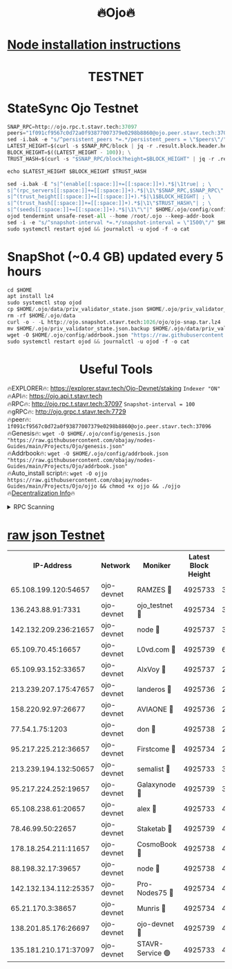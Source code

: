 <h1 align="center"> 🔥Ojo🔥</h1>

[Node installation instructions](https://github.com/obajay/nodes-Guides/tree/main/Projects/Ojo)
=

<h1 align="center"> TESTNET</h1>

# StateSync Ojo Testnet
```python
SNAP_RPC=http://ojo.rpc.t.stavr.tech:37097
peers="1f091cf9567c0d72a0f93877007379e0298b8860@ojo.peer.stavr.tech:37096"
sed -i.bak -e "s/^persistent_peers *=.*/persistent_peers = \"$peers\"/" $HOME/.ojo/config/config.toml
LATEST_HEIGHT=$(curl -s $SNAP_RPC/block | jq -r .result.block.header.height); \
BLOCK_HEIGHT=$((LATEST_HEIGHT - 100)); \
TRUST_HASH=$(curl -s "$SNAP_RPC/block?height=$BLOCK_HEIGHT" | jq -r .result.block_id.hash)

echo $LATEST_HEIGHT $BLOCK_HEIGHT $TRUST_HASH

sed -i.bak -E "s|^(enable[[:space:]]+=[[:space:]]+).*$|\1true| ; \
s|^(rpc_servers[[:space:]]+=[[:space:]]+).*$|\1\"$SNAP_RPC,$SNAP_RPC\"| ; \
s|^(trust_height[[:space:]]+=[[:space:]]+).*$|\1$BLOCK_HEIGHT| ; \
s|^(trust_hash[[:space:]]+=[[:space:]]+).*$|\1\"$TRUST_HASH\"| ; \
s|^(seeds[[:space:]]+=[[:space:]]+).*$|\1\"\"|" $HOME/.ojo/config/config.toml
ojod tendermint unsafe-reset-all --home /root/.ojo --keep-addr-book
sed -i -e "s/^snapshot-interval *=.*/snapshot-interval = \"1500\"/" $HOME/.ojo/config/app.toml
sudo systemctl restart ojod && journalctl -u ojod -f -o cat
```
# SnapShot (~0.4 GB) updated every 5 hours
```python
cd $HOME
apt install lz4
sudo systemctl stop ojod
cp $HOME/.ojo/data/priv_validator_state.json $HOME/.ojo/priv_validator_state.json.backup
rm -rf $HOME/.ojo/data
curl -o - -L http://ojo.snapshot.stavr.tech:1026/ojo/ojo-snap.tar.lz4 | lz4 -c -d - | tar -x -C $HOME/.ojo --strip-components 2
mv $HOME/.ojo/priv_validator_state.json.backup $HOME/.ojo/data/priv_validator_state.json
wget -O $HOME/.ojo/config/addrbook.json "https://raw.githubusercontent.com/obajay/nodes-Guides/main/Projects/Ojo/addrbook.json"
sudo systemctl restart ojod && journalctl -u ojod -f -o cat
```
 <h1 align="center"> Useful Tools</h1>

🔥EXPLORER🔥:        https://explorer.stavr.tech/Ojo-Devnet/staking        `Indexer "ON"` \
🔥API🔥:                     https://ojo.api.t.stavr.tech \
🔥RPC🔥:                    http://ojo.rpc.t.stavr.tech:37097              `Snapshot-interval = 100` \
🔥gRPC🔥:                  http://ojo.grpc.t.stavr.tech:7729 \
🔥peer🔥:                   `1f091cf9567c0d72a0f93877007379e0298b8860@ojo.peer.stavr.tech:37096` \
🔥Genesis🔥:    ```wget -O $HOME/.ojo/config/genesis.json "https://raw.githubusercontent.com/obajay/nodes-Guides/main/Projects/Ojo/genesis.json"``` \
🔥Addrbook🔥:    ```wget -O $HOME/.ojo/config/addrbook.json "https://raw.githubusercontent.com/obajay/nodes-Guides/main/Projects/Ojo/addrbook.json"``` \
🔥Auto_install script🔥: ```wget -O ojjo https://raw.githubusercontent.com/obajay/nodes-Guides/main/Projects/Ojo/ojjo && chmod +x ojjo && ./ojjo``` \
🔥[Decentralization Info](https://github.com/obajay/StateSync-snapshots/tree/main/Projects/Ojo/Decentralization)🔥



<details>
<summary>RPC Scanning</summary>

<h2 align="center"> We scan nodes in real time every 4 hours. And we provide the final result of RPC endpoints.
We cannot influence the operation of these nodes in any way. </h2>


```python
If Voting Power is higher than 0 --> then the Node is a validator of the network and may be subject to attack and be a potential threat to the chain.
```
```python
We marked such validators with a red symbol
```

</details>

[raw json Testnet](https://rpc-check.ojot.stavr.tech/ojot/rpc-ojot-result.json)
=


<table><tr><th>IP-Address</th><th>Network</th><th>Moniker</th><th>Latest Block Height</th><th>Earliest Block Height</th><th>Catching Up</th><th>Tx Index</th><th>Voting Power</th><th>Scan Time</th></tr><tr><td>65.108.199.120:54657</td><td>ojo-devnet</td><td>RAMZES 🔴</td><td>4925733</td><td>306156</td><td>False</td><td>on</td><td>15420</td><td>2024-01-12T07:14:50.733744902UTC</td></tr><tr><td>136.243.88.91:7331</td><td>ojo-devnet</td><td>ojo_testnet 🔴</td><td>4925734</td><td>308845</td><td>False</td><td>on</td><td>1000</td><td>2024-01-12T07:14:57.298547815UTC</td></tr><tr><td>142.132.209.236:21657</td><td>ojo-devnet</td><td>node 🔴</td><td>4925737</td><td>350001</td><td>False</td><td>on</td><td>1999</td><td>2024-01-12T07:15:13.253782227UTC</td></tr><tr><td>65.109.70.45:16657</td><td>ojo-devnet</td><td>L0vd.com 🔴</td><td>4925739</td><td>695918</td><td>False</td><td>off</td><td>998</td><td>2024-01-12T07:15:24.772546991UTC</td></tr><tr><td>65.109.93.152:33657</td><td>ojo-devnet</td><td>AlxVoy 🔴</td><td>4925737</td><td>2319801</td><td>False</td><td>on</td><td>4536782</td><td>2024-01-12T07:15:12.913187409UTC</td></tr><tr><td>213.239.207.175:47657</td><td>ojo-devnet</td><td>landeros 🔴</td><td>4925736</td><td>2714001</td><td>False</td><td>off</td><td>11083</td><td>2024-01-12T07:15:08.363154654UTC</td></tr><tr><td>158.220.92.97:26677</td><td>ojo-devnet</td><td>AVIAONE 🔴</td><td>4925736</td><td>2754001</td><td>False</td><td>on</td><td>19926</td><td>2024-01-12T07:15:08.031566817UTC</td></tr><tr><td>77.54.1.75:1203</td><td>ojo-devnet</td><td>don 🔴</td><td>4925738</td><td>2906401</td><td>False</td><td>on</td><td>10</td><td>2024-01-12T07:15:17.022659279UTC</td></tr><tr><td>95.217.225.212:36657</td><td>ojo-devnet</td><td>Firstcome 🔴</td><td>4925734</td><td>2985946</td><td>False</td><td>on</td><td>13566</td><td>2024-01-12T07:14:56.936079892UTC</td></tr><tr><td>213.239.194.132:50657</td><td>ojo-devnet</td><td>semalist 🔴</td><td>4925733</td><td>3223522</td><td>False</td><td>on</td><td>21037</td><td>2024-01-12T07:14:50.977924171UTC</td></tr><tr><td>95.217.224.252:19657</td><td>ojo-devnet</td><td>Galaxynode 🔴</td><td>4925739</td><td>3685492</td><td>False</td><td>on</td><td>11888</td><td>2024-01-12T07:15:22.060832871UTC</td></tr><tr><td>65.108.238.61:20657</td><td>ojo-devnet</td><td>alex 🔴</td><td>4925733</td><td>4158001</td><td>False</td><td>on</td><td>11359</td><td>2024-01-12T07:14:50.370153343UTC</td></tr><tr><td>78.46.99.50:22657</td><td>ojo-devnet</td><td>Staketab 🔴</td><td>4925739</td><td>4254801</td><td>False</td><td>on</td><td>1276</td><td>2024-01-12T07:15:25.004599681UTC</td></tr><tr><td>178.18.254.211:11657</td><td>ojo-devnet</td><td>CosmoBook 🔴</td><td>4925738</td><td>4392001</td><td>False</td><td>off</td><td>1057</td><td>2024-01-12T07:15:15.721799193UTC</td></tr><tr><td>88.198.32.17:39657</td><td>ojo-devnet</td><td>node 🔴</td><td>4925738</td><td>4710001</td><td>False</td><td>on</td><td>84897</td><td>2024-01-12T07:15:17.255203751UTC</td></tr><tr><td>142.132.134.112:25357</td><td>ojo-devnet</td><td>Pro-Nodes75 🔴</td><td>4925734</td><td>4825734</td><td>False</td><td>on</td><td>24651</td><td>2024-01-12T07:14:53.984845786UTC</td></tr><tr><td>65.21.170.3:38657</td><td>ojo-devnet</td><td>Munris 🔴</td><td>4925734</td><td>4825734</td><td>False</td><td>off</td><td>20123</td><td>2024-01-12T07:14:56.464269481UTC</td></tr><tr><td>138.201.85.176:26697</td><td>ojo-devnet</td><td>ojo-devnet 🔴</td><td>4925739</td><td>4825739</td><td>False</td><td>on</td><td>1000024000</td><td>2024-01-12T07:15:24.420056628UTC</td></tr><tr><td>135.181.210.171:37097</td><td>ojo-devnet</td><td>STAVR-Service 🟢</td><td>4925733</td><td>4924301</td><td>False</td><td>on</td><td>0</td><td>2024-01-12T07:14:51.535046652UTC</td></tr></table>
